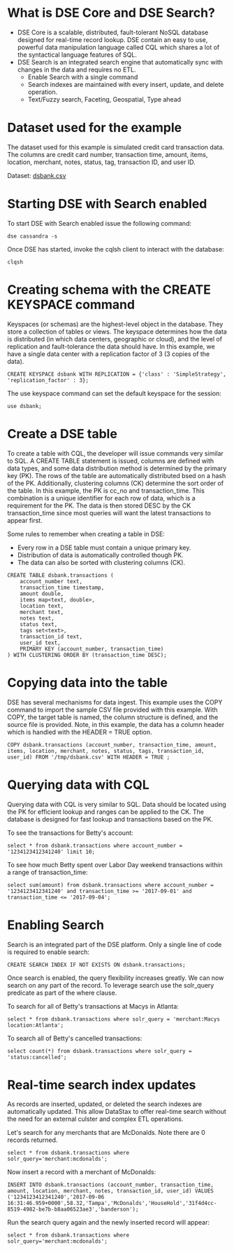 # What is DSE Core and DSE Search?

* DSE Core is a scalable, distributed, fault-tolerant NoSQL database designed for real-time record lookup. DSE contain an easy to use, powerful data manipulation language called CQL which shares a lot of the syntactical language features of SQL.
* DSE Search is an integrated search engine that automatically sync with changes in the data and requires no ETL.
  * Enable Search with a single command
  * Search indexes are maintained with every insert, update, and delete operation.
  * Text/Fuzzy search, Faceting, Geospatial, Type ahead

# Dataset used for the example

The dataset used for this example is simulated credit card transaction data. The columns are credit card number, transaction time, amount, items, location, merchant, notes, status, tag, transaction ID, and user ID.

Dataset: [dsbank.csv](https://github.com/StephenDataStax/dsbank-coreandsearch/blob/master/dsbank.csv)

# Starting DSE with Search enabled

To start DSE with Search enabled issue the following command:

`dse cassandra -s`

Once DSE has started, invoke the cqlsh client to interact with the database:

`clqsh`

# Creating schema with the CREATE KEYSPACE command

Keyspaces (or schemas) are the highest-level object in the database. They store a collection of tables or views. The keyspace determines how the data is distributed (in which data centers, geographic or cloud), and the level of replication and fault-tolerance the data should have. In this example, we have a single data center with a replication factor of 3 (3 copies of the data). 

`CREATE KEYSPACE dsbank WITH REPLICATION = {'class' : 'SimpleStrategy', 'replication_factor' : 3};`

The use keyspace command can set the default keyspace for the session:

`use dsbank;`

# Create a DSE table

To create a table with CQL, the developer will issue commands very similar to SQL. A CREATE TABLE statement is issued, columns are defined with data types, and some data distribution method is determined by the primary key (PK). The rows of the table are automatically distributed bsed on a hash of the PK. Additionally, clustering columns (CK) determine the sort order of the table. In this example, the PK is cc_no and transaction_time. This combination is a unique identifier for each row of data, which is a requirement for the PK. The data is then stored DESC by the CK transaction_time since most queries will want the latest transactions to appear first.

Some rules to remember when creating a table in DSE:
* Every row in a DSE table must contain a unique primary key.
* Distribution of data is automatically controlled though PK.
* The data can also be sorted with clustering columns (CK).

```
CREATE TABLE dsbank.transactions (
    account_number text,
    transaction_time timestamp,
    amount double,
    items map<text, double>,
    location text,
    merchant text,
    notes text,
    status text,
    tags set<text>,
    transaction_id text,
    user_id text,
    PRIMARY KEY (account_number, transaction_time)
) WITH CLUSTERING ORDER BY (transaction_time DESC);
```

# Copying data into the table

DSE has several mechanisms for data ingest. This example uses the COPY command to import the sample CSV file provided with this example. With COPY, the target table is named, the column structure is defined, and the source file is provided. Note, in this example, the data has a column header which is handled with the HEADER = TRUE option.

`COPY dsbank.transactions (account_number, transaction_time, amount, items, location, merchant, notes, status, tags, transaction_id, user_id) FROM '/tmp/dsbank.csv' WITH HEADER = TRUE ;`

# Querying data with CQL

Querying data with CQL is very similar to SQL. Data should be located using the PK for efficient lookup and ranges can be applied to the CK. The database is designed for fast lookup and transactions based on the PK.

To see the transactions for Betty's account:

`select * from dsbank.transactions where account_number = '1234123412341240' limit 10;`

To see how much Betty spent over Labor Day weekend transactions within a range of transaction_time:

`select sum(amount) from dsbank.transactions where account_number = '1234123412341240' and transaction_time >= '2017-09-01' and transaction_time <= '2017-09-04';`

# Enabling Search

Search is an integrated part of the DSE platform. Only a single line of code is required to enable search:

`CREATE SEARCH INDEX IF NOT EXISTS ON dsbank.transactions;`

Once search is enabled, the query flexibility increases greatly. We can now search on any part of the record. To leverage search use the solr_query predicate as part of the where clause.

To search for all of Betty's transactions at Macys in Atlanta:

`select * from dsbank.transactions where solr_query = 'merchant:Macys location:Atlanta';`

To search all of Betty's cancelled transactions:

`select count(*) from dsbank.transactions where solr_query = 'status:cancelled';`

# Real-time search index updates

As records are inserted, updated, or deleted the search indexes are automatically updated. This allow DataStax to offer real-time search without the need for an external culster and complex ETL operations.

Let's search for any merchants that are McDonalds. Note there are 0 records returned.

`select * from dsbank.transactions where solr_query='merchant:mcdonalds';`

Now insert a record with a merchant of McDonalds:

`INSERT INTO dsbank.transactions (account_number, transaction_time, amount, location, merchant, notes, transaction_id, user_id)
  VALUES ('1234123412341240','2017-09-06 16:31:46.959+0000',58.32,'Tampa','McDonalds','HouseHold','31f4d4cc-8519-4982-be7b-b8aa06523ae3','banderson');`

Run the search query again and the newly inserted record will appear:

`select * from dsbank.transactions where solr_query='merchant:mcdonalds';`

